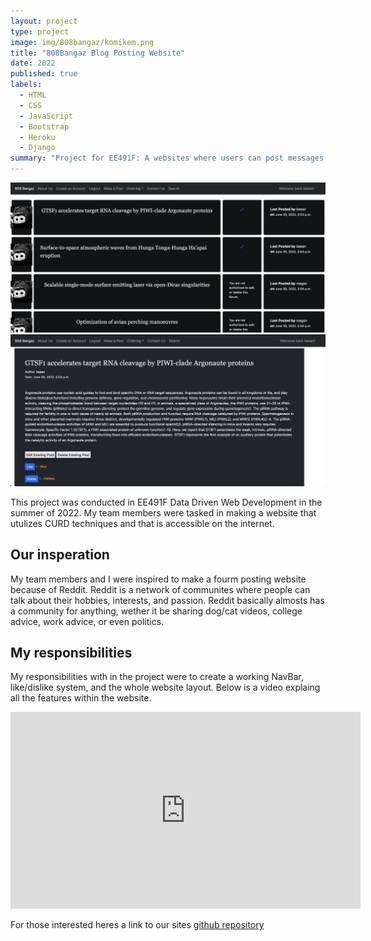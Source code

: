 ```yaml
---
layout: project
type: project
image: img/808bangaz/komikem.png
title: "808Bangaz Blog Posting Website"
date: 2022
published: true
labels:
  - HTML
  - CSS
  - JavaScript
  - Bootstrap
  - Heroku
  - Django
summary: "Project for EE491F: A websites where users can post messages on a fourm board, upvote, delete, and make new accounts"
---
```

<div class="text-center p-4">
  <img width="600px" src="../img/808bangaz/808bangazmain.png" class="img-thumbnail" >
  <img width="600px" src="../img/808bangaz/808bangazpost.png" class="img-thumbnail" >
</div>

This project was conducted in EE491F Data Driven Web Development in the summer of 2022.
My team members were tasked in making a website that utulizes CURD techniques and that is accessible on the internet.

<h2> Our insperation </h2>

My team members and I were inspired to make a fourm posting website because of Reddit. Reddit is a network of communites where people can talk
about their hobbies, interests, and passion. Reddit basically almosts has a community for anything, wether it be sharing dog/cat videos, college advice, work advice, or even politics.


<h2> My responsibilities </h2>

My responsibilities with in the project were to create a working NavBar, like/dislike system, and the whole website layout.
Below is a video explaing all the features within the website.

<p align = "center"> 
  <iframe class = "text-center p-4" width="560" height="315" src="https://www.youtube.com/embed/FfZlbhwb9ME" title="YouTube video player" frameborder="0" allow="accelerometer; autoplay; clipboard-write; encrypted-media; gyroscope; picture-in-picture" allowfullscreen></iframe>
</p>

For those interested heres a link to our sites <a href = "https://github.com/EE491F-808Bangaz/808bangazforum">  github repository </a>